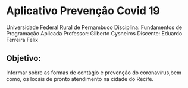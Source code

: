 # Aplicativo Prevenção Covid 19
Universidade Federal Rural de Pernambuco
Disciplina: Fundamentos de Programação Aplicada
Professor: Gilberto Cysneiros
Discente: Eduardo Ferreira Felix
##  Objetivo:

Informar sobre as formas de contágio e prevenção do coronavírus,bem como, os locais de pronto atendimento na cidade do Recife.
